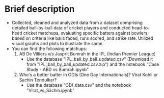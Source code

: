 # Brief description
+ Collected, cleaned and analyzed data from a dataset comprising detailed ball-by-ball data of cricket players and conducted head-to-head cricket matchups, evaluating specific batters against bowlers based on criteria like balls faced, runs scored, and strike rate. Utilized visual graphs and plots to illustrate the same.
+ You can find the following matchups:
  1. AB De Villiers v/s Jasprit Bumrah in the IPL (Indian Premier League)
      + Use the database "IPL_ball_by_ball_updated.csv" (Download it from "IPL_ball_by_ball_updated.csv.zip") and the notebook "Case Study - ABD vs Bumrah.ipynb"
  2. Who's a better batter in ODIs (One Day Internationals)? Virat Kohli or Sachin Tendulkar?
      + Use the database "ODI_data.csv" and the notebook "Virat_vs_Sachin.ipynb"
